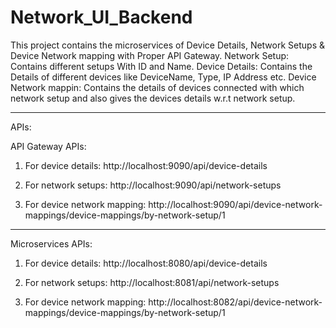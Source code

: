 # Network_UI_Backend
This project contains the microservices of Device Details, Network Setups & Device Network mapping with Proper API Gateway.
Network Setup: 
  Contains different setups With ID and Name.
Device Details:
  Contains the Details of different devices like DeviceName, Type, IP Address etc.
Device Network mappin:
  Contains the details of devices connected with which network setup and also gives the devices details w.r.t network setup.

----------------------------------------------------------------------------------------------------------------------------------------------------------------------------------------------------------------------------------------------------------------------------------------------------------------------
APIs:

API Gateway APIs:

1. For device details:
	http://localhost:9090/api/device-details

2. For network setups:
	http://localhost:9090/api/network-setups

3. For device network mapping:
	http://localhost:9090/api/device-network-mappings/device-mappings/by-network-setup/1

----------------------------------------------------------------------------------------------------------------------------------------------------------------------------------------------------------------------------------------------------------------------------------------------------------------------

Microservices APIs:

1. For device details:
	http://localhost:8080/api/device-details

2. For network setups:
	http://localhost:8081/api/network-setups

3. For device network mapping:
	http://localhost:8082/api/device-network-mappings/device-mappings/by-network-setup/1

